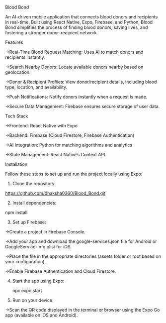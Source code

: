 Blood Bond

An AI-driven mobile application that connects blood donors and recipients in real-time. Built using React Native, Expo, Firebase, and Python, Blood Bond simplifies the process of finding blood donors, saving lives, and fostering a stronger donor-recipient network.

Features

->Real-Time Blood Request Matching: Uses AI to match donors and recipients instantly.

->Search Nearby Donors: Locate available donors nearby based on geolocation.

->Donor & Recipient Profiles: View donor/recipient details, including blood type, location, and availability.

->Push Notifications: Notify donors instantly when a request is made.

->Secure Data Management: Firebase ensures secure storage of user data.

Tech Stack

->Frontend: React Native with Expo

->Backend: Firebase (Cloud Firestore, Firebase Authentication)

->AI Integration: Python for matching algorithms and analytics

->State Management: React Native’s Context API


Installation

Follow these steps to set up and run the project locally using Expo:
1. Clone the repository:

https://github.com/dhaksha0360/Blood_Bond.git

2. Install dependencies:

npm install  

3. Set up Firebase:
   
->Create a project in Firebase Console.

->Add your app and download the google-services.json file for Android or GoogleService-Info.plist for iOS.

->Place the file in the appropriate directories (assets folder or root based on your configuration).

->Enable Firebase Authentication and Cloud Firestore.


4. Start the app using Expo:
   
   npx expo start

5. Run on your device:
   
->Scan the QR code displayed in the terminal or browser using the Expo Go app (available on iOS and Android).
